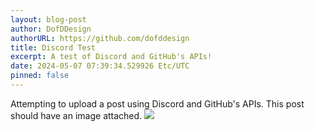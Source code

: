 ```yaml
---
layout: blog-post
author: DofDDesign
authorURL: https://github.com/dofddesign
title: Discord Test
excerpt: A test of Discord and GitHub's APIs!
date: 2024-05-07 07:39:34.529926 Etc/UTC
pinned: false
---
```

Attempting to upload a post using Discord and GitHub's APIs. This post should have an image attached.
<img src="4812693916782428281715085499989305.png"/>
